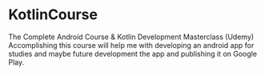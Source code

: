 # KotlinCourse
The Complete Android Course & Kotlin Development Masterclass (Udemy)
Accomplishing this course will help me with developing an android app for studies and maybe future development the app and publishing it on Google Play.
